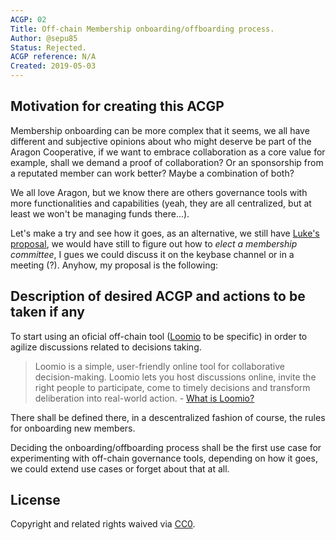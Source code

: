 ```yaml
---
ACGP: 02 
Title: Off-chain Membership onboarding/offboarding process. 
Author: @sepu85
Status: Rejected.
ACGP reference: N/A
Created: 2019-05-03
---
```


## Motivation for creating this ACGP

Membership onboarding can be more complex that it seems, we all have different and subjective opinions about who might deserve be part of the Aragon Cooperative, if we want to embrace collaboration as a core value for example, shall we demand a proof of collaboration? Or an sponsorship from a reputated member can work better? Maybe a combination of both?

We all love Aragon, but we know there are others governance tools with more functionalities and capabilities (yeah, they are all centralized, but at least we won't be managing funds there...).

Let's make a try and see how it goes, as an alternative, we still have [Luke's proposal](https://github.com/aragoncoop/ops/issues/1), we would have still to figure out how to *elect a membership committee*, I gues we could discuss it on the keybase channel or in a meeting (?). Anyhow, my proposal is the following:


## Description of desired ACGP and actions to be taken if any

To start using an oficial off-chain tool ([Loomio](https://www.loomio.org) to be specific) in order to agilize discussions related to decisions taking.

> Loomio is a simple, user-friendly online tool for collaborative decision-making. Loomio lets you host discussions online, invite the right people to participate, come to timely decisions and transform deliberation into real-world action. - [What is Loomio?](https://help.loomio.org/en/user_manual/getting_started/what_is_loomio/)

There shall be defined there, in a descentralized fashion of course, the rules for onboarding new members.

Deciding the onboarding/offboarding process shall be the first use case for experimenting with off-chain governance tools, depending on how it goes, we could extend use cases or forget about that at all.


## License
Copyright and related rights waived via [CC0](https://creativecommons.org/publicdomain/zero/1.0/).
